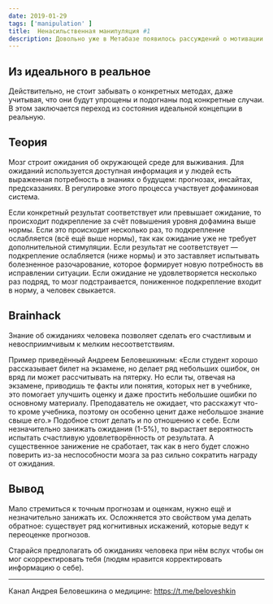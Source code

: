 ```yaml
---
date: 2019-01-29
tags: ['manipulation' ]
title:  Ненасильственная манипуляция #1
description: Довольно уже в Метабазе появилось рассуждений о мотивации человека и том, как ею управлять. Понимание того, как устроено поведение позволяет влиять на него изнутри или с снаружи. А как? Что делать нужно? Какое практическое применение этих знаний?
---
```

## Из идеального в реальное

Действительно, не стоит забывать о конкретных методах, даже учитывая, что они будут упрощены и подогнаны под конкретные случаи. В этом заключается переход из состояния идеальной концепции в реальную.

## Теория

Мозг строит ожидания об окружающей среде для выживания. Для ожиданий используется доступная информация и у людей есть выраженная потребность в знаниях о будущем: прогнозах, инсайтах, предсказаниях. В регулировке этого процесса участвует дофаминовая система.

Если конкретный результат соответствует или превышает ожидание, то происходит подкрепление за счёт повышения уровня дофамина выше нормы. Если это происходит несколько раз, то подкрепление ослабляется (всё ещё выше нормы), так как ожидание уже не требует дополнительной стимуляции.
Если результат не соответствует — подкрепление ослабляется (ниже нормы) и это заставляет испытывать болезненное разочарование, которое формирует новую потребность вв исправлении ситуации. Если ожидание не удовлетворяется несколько раз подряд, то мозг подстраивается, пониженное подкрепление входит в норму, а человек свыкается.

## Brainhack

Знание об ожиданиях человека позволяет сделать его счастливым и невосприимчивым к мелким несоответствиям.

Пример приведённый Андреем Беловешкиным:
«Если студент хорошо рассказывает билет на экзамене, но делает ряд небольших ошибок, он вряд ли может рассчитывать на пятерку. Но если ты, отвечая на экзамене, приводишь те факты или понятия, которых нет в учебнике, это помогает улучшить оценку и даже простить небольшие ошибки по основному материалу. Преподаватель не ожидает, что расскажут что-то кроме учебника, поэтому он особенно ценит даже небольшое знание свыше его.»
Подобное стоит делать и по отношению к себе. Если незначительно занижать ожидания (1-5%), то вырастает вероятность испытать счастливую удовлетворённость от результата. А существенное занижение не сработает, так как в него будет сложно поверить из-за неспособности мозга за раз сильно сократить награду от ожидания.

## Вывод

Мало стремиться к точным прогнозам и оценкам, нужно ещё и незначительно занижать их. Осложняется это свойством ума делать обратное: существует ряд когнитивных искажений, которые ведут к переоценке прогнозов.

Старайся предполагать об ожиданиях человека при нём вслух чтобы он мог скорректировать тебя (людям нравится корректировать информацию о себе).

---

Канал Андрея Беловешкина о медицине: <https://t.me/beloveshkin>
